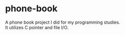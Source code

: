 # phone-book

A phone book project I did for my programming studies.  
It utilizes C pointer and file I/O.

